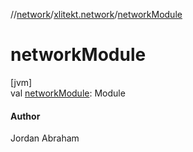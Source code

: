 //[network](../../index.md)/[xlitekt.network](index.md)/[networkModule](network-module.md)

# networkModule

[jvm]\
val [networkModule](network-module.md): Module

#### Author

Jordan Abraham
